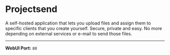 # Projectsend

A self-hosted application that lets you upload files and assign them to specific clients that you create yourself. Secure, private and easy. No more depending on external services or e-mail to send those files.

---

**WebUI Port:** `80`